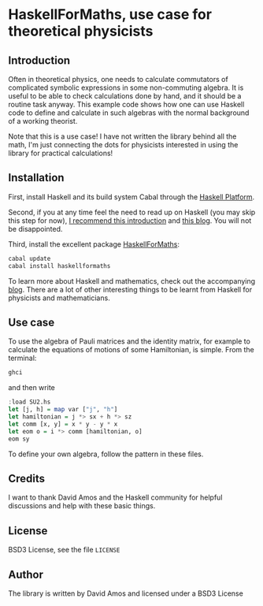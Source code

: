 # HaskellForMaths, use case for theoretical physicists

## Introduction

Often in theoretical physics, one needs to calculate commutators of complicated symbolic expressions in some non-commuting algebra. It is useful to be able to check calculations done by hand, and it should be a routine task anyway. This example code shows how one can use Haskell code to define and calculate in such algebras with the normal background of a working theorist.

Note that this is a use case! I have not written the library behind all the math, I'm just connecting the dots for physicists interested in using the library for practical calculations!

## Installation

First, install Haskell and its build system Cabal through the [Haskell Platform](https://www.haskell.org/downloads#platform).

Second, if you at any time feel the need to read up on Haskell (you may skip this step for now), [I recommend this introduction](http://learnyouahaskell.com/chapters) and [this blog](https://bartoszmilewski.com/2014/10/28/category-theory-for-programmers-the-preface/). You will not be disappointed.

Third, install the excellent package [HaskellForMaths](https://hackage.haskell.org/package/HaskellForMaths):

```bash
cabal update
cabal install haskellformaths
```

To learn more about Haskell and mathematics, check out the accompanying [blog](http://haskellformaths.blogspot.se). There are a lot of other interesting things to be learnt from Haskell for physicists and mathematicians.

## Use case

To use the algebra of Pauli matrices and the identity matrix, for example to calculate the equations of motions of some Hamiltonian, is simple. From the terminal:

```bash
ghci
```

and then write

```haskell
:load SU2.hs
let [j, h] = map var ["j", "h"]
let hamiltonian = j *> sx + h *> sz
let comm [x, y] = x * y - y * x
let eom o = i *> comm [hamiltonian, o]
eom sy
```

To define your own algebra, follow the pattern in these files.

## Credits

I want to thank David Amos and the Haskell community for helpful discussions and help with these basic things.

## License

BSD3 License, see the file `LICENSE`

## Author

The library is written by David Amos and licensed under a BSD3 License

